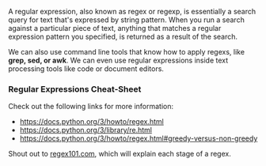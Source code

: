 A regular expression, also known as regex or regexp, is essentially a search query for text that's expressed by string pattern. When you run a search against a particular piece of text, anything that matches a regular expression pattern you specified, is returned as a result of the search. 

We can also use command line tools that know how to apply regexs, like **grep, sed, or awk**. We can even use regular expressions inside text processing tools like code or document editors.

### Regular Expressions Cheat-Sheet

Check out the following links for more information:

- https://docs.python.org/3/howto/regex.html
- https://docs.python.org/3/library/re.html
- https://docs.python.org/3/howto/regex.html#greedy-versus-non-greedy

Shout out to [regex101.com](regex101.com), which will explain each stage of a regex. 